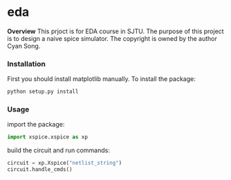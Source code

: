 # eda
**Overview**
This prjoct is for EDA course in SJTU.
The purpose of this project is to design a naive spice simulator.
The copyright is owned by the author Cyan Song.
### Installation
First you should install matplotlib manually.
To install the package:
```bash
python setup.py install
```
### Usage 
import the package:
```python
import xspice.xspice as xp
```
build the circuit and run commands:
```python
circuit = xp.Xspice("netlist_string")
circuit.handle_cmds()
```



